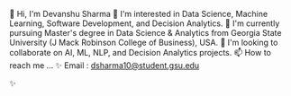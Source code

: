👋 Hi, I'm Devanshu Sharma
👀 I'm interested in Data Science, Machine Learning, Software Development, and Decision Analytics.
🌱 I'm currently pursuing Master's degree in Data Science & Analytics from Georgia State University (J Mack Robinson College of Business), USA.
💞️ I'm looking to collaborate on AI, ML, NLP, and Decision Analytics projects.
📫 How to reach me ...
✨ Email : dsharma10@student.gsu.edu

✨ 
